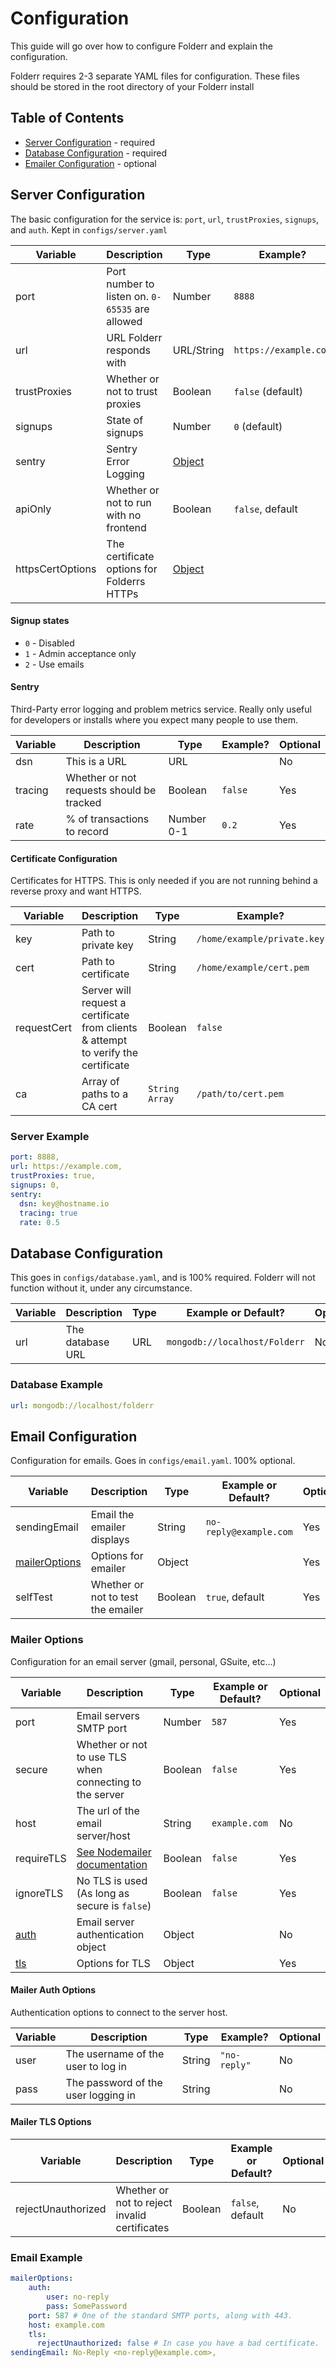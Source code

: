 # Configuration

This guide will go over how to configure Folderr and explain the configuration.

Folderr requires 2-3 separate YAML files for configuration. These files should be stored in the root directory of your Folderr install

## Table of Contents

* [Server Configuration](#server-configuration) - required
* [Database Configuration](#database-configuration) - required
* [Emailer Configuration](#email-configuration) - optional


## Server Configuration

The basic configuration for the service is: `port`, `url`, `trustProxies`, `signups`, and `auth`. Kept in `configs/server.yaml`

Variable     | Description                                            | Type              | Example?              | Optional
------------ | ------------------------------------------------------ | ----------------- | --------------------- | ---
port             | Port number to listen on. `0-65535` are allowed    | Number            | `8888`                | Yes
url              | URL Folderr responds with                          | URL/String        | `https://example.com` | No
trustProxies     | Whether or not to trust proxies                    | Boolean           | `false` (default)     | Yes
signups          | State of signups                                   | Number            | `0` (default)         | No
sentry           | Sentry Error Logging                               | [Object](#sentry) |                       | Yes
apiOnly          | Whether or not to run with no frontend             | Boolean           | `false`, default      | Yes
httpsCertOptions | The certificate options for Folderrs HTTPs         | [Object](#certificate-configuration) |    | For insances behind a proxy.

#### Signup states

- `0` - Disabled
- `1` - Admin acceptance only
- `2` - Use emails

#### Sentry

Third-Party error logging and problem metrics service. Really only useful for developers or installs where you expect many people to use them.

Variable     | Description                                | Type       | Example? | Optional
------------ | ------------------------------------------ | ---------- | -------- | ---
dsn          | This is a URL                              | URL        |          | No
tracing      | Whether or not requests should be tracked  | Boolean    | `false`  | Yes
rate         | % of transactions to record                | Number 0-1 | `0.2`    | Yes

#### Certificate Configuration

Certificates for HTTPS. This is only needed if you are not running behind a reverse proxy and want HTTPS.

Variable    | Description                                                                        | Type            | Example?                    | Optional
----------- | ---------------------------------------------------------------------------------- | --------------- | --------------------------- | ---
key         | Path to private key                                                                | String          | `/home/example/private.key` | No
cert        | Path to certificate                                                                | String          | `/home/example/cert.pem`    | No
requestCert | Server will request a certificate from clients & attempt to verify the certificate | Boolean         | `false`                     | Yes
ca          | Array of paths to a CA cert                                                        | `String Array`  | `/path/to/cert.pem`         | Yes

### Server Example

```yaml
port: 8888,
url: https://example.com,
trustProxies: true,
signups: 0,
sentry:
  dsn: key@hostname.io
  tracing: true
  rate: 0.5
```

## Database Configuration

This goes in `configs/database.yaml`, and is 100% required.
Folderr will not function without it, under any circumstance.

Variable     | Description       | Type | Example or Default?           | Optional
------------ | ----------------- | ---- | ----------------------------- | ---
url          | The database URL  | URL  | `mongodb://localhost/Folderr` | No


### Database Example

```yaml
url: mongodb://localhost/folderr
```

## Email Configuration

Configuration for emails. Goes in `configs/email.yaml`. 100% optional.

Variable                         | Description                        | Type    | Example or Default?    | Optional
-------------------------------- | ---------------------------------- | ------- | ---------------------- | ---
sendingEmail                     | Email the emailer displays         | String  | `no-reply@example.com` | Yes
[mailerOptions](#mailer-options) | Options for emailer                | Object  |                        | Yes
selfTest                         | Whether or not to test the emailer | Boolean | `true`, default        | Yes

### Mailer Options

Configuration for an email server (gmail, personal, GSuite, etc...)

Variable   | Description                                                                                | Type    | Example or Default? | Optional
---------- | ------------------------------------------------------------------------------------------ | ------- | ------------------- | ----
port                         | Email servers SMTP port                                                  | Number  | `587`               | Yes
secure                       | Whether or not to use TLS when connecting to the server                  | Boolean | `false`             | Yes
host                         | The url of the email server/host                                         | String  | `example.com`       | No
requireTLS                   | [See Nodemailer documentation](https://nodemailer.com/smtp/#tls-options) | Boolean | `false`             | Yes
ignoreTLS                    | No TLS is used (As long as secure is `false`)                            | Boolean | `false`             | Yes
[auth](#mailer-auth-options) | Email server authentication object                                       | Object  |                     | No
[tls](#mailer-tls-options)   | Options for TLS                                                          | Object  |                     | Yes

#### Mailer Auth Options

Authentication options to connect to the server host.

Variable | Description                         | Type   | Example?      | Optional
-------- | ----------------------------------- | ------ | ------------- | ---
user     | The username of the user to log in  | String | `"no-reply"`  | No
pass     | The password of the user logging in | String |               | No

#### Mailer TLS Options

Variable           | Description                                   | Type    | Example or Default? | Optional
-------------------| --------------------------------------------- | ------- | ------------------- | ---
rejectUnauthorized | Whether or not to reject invalid certificates | Boolean | `false`, default    | No

### Email Example

```yaml
mailerOptions:
    auth: 
        user: no-reply
        pass: SomePassword
    port: 587 # One of the standard SMTP ports, along with 443.
    host: example.com
    tls:
      rejectUnauthorized: false # In case you have a bad certificate.
sendingEmail: No-Reply <no-reply@example.com>,
```
